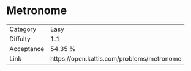 # Metronome

<table>
    <tr>
        <td>Category</td>
        <td>Easy</td>
    </tr>
    <tr>
        <td>Diffulty</td>
        <td>1.1</td>
    </tr>
    <tr>
        <td>Acceptance</td>
        <td>54.35 %</td>
    </tr>
    <tr>
        <td>Link</td>
        <td>https://open.kattis.com/problems/metronome</td>
    </tr>
</table>